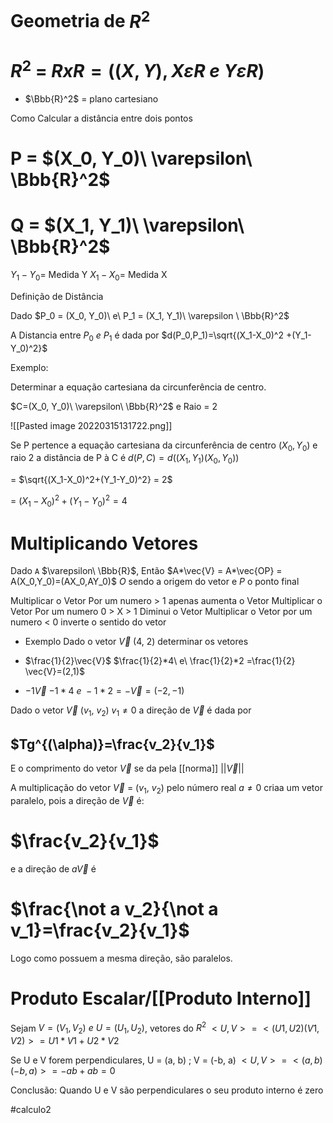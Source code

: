# Geometria de $R^2$
# $R^2$ = $R xR = ((X, Y), X \varepsilon R\ e\  Y \varepsilon R)$

- $\Bbb{R}^2$ = plano cartesiano

Como Calcular a distância entre dois pontos

# P = $(X_0, Y_0)\ \varepsilon\ \Bbb{R}^2$
# Q = $(X_1, Y_1)\ \varepsilon\ \Bbb{R}^2$

$Y_1 - Y_0 =$  Medida Y
$X_1 - X_0 =$  Medida X

Definição de Distância

Dado $P_0 = (X_0, Y_0)\ e\ P_1 = (X_1, Y_1)\ \varepsilon \ \Bbb{R}^2$



A Distancia entre $P_0\ e\ P_1$ é dada por 
$d(P_0,P_1)=\sqrt{(X_1-X_0)^2 +(Y_1-Y_0)^2}$

Exemplo:

Determinar a equação cartesiana da circunferência de centro.

$C=(X_0, Y_0)\ \varepsilon\ \Bbb{R}^2$ e Raio = 2

![[Pasted image 20220315131722.png]]

Se P pertence a equação cartesiana da circunferência de centro $(X_0, Y_0)$ e raio 2 a distância de P à C é
$d(P, C) = d((X_1,Y_1)(X_0,Y_0))$

= $\sqrt{(X_1-X_0)^2+(Y_1-Y_0)^2} = 2$

= $(X_1-X_0)^2+(Y_1-Y_0)^2 = 4$

# Multiplicando Vetores
Dado `A` $\varepsilon\ \Bbb{R}$, Então $A*\vec{V} = A*\vec{OP} = A(X_0,Y_0)=(AX_0,AY_0)$
	$O$ sendo a origem do vetor e $P$ o ponto final


Multiplicar o Vetor Por um numero > 1 apenas aumenta o Vetor
Multiplicar o Vetor Por um numero 0 > X > 1 Diminui o Vetor
Multiplicar o Vetor por um numero < 0 inverte o sentido do vetor

- Exemplo
	Dado o vetor $\vec{V}$ (4, 2) determinar os vetores

- $\frac{1}{2}\vec{V}$
$\frac{1}{2}*4\ e\ \frac{1}{2}*2 =\frac{1}{2} \vec{V}=(2,1)$

- $-1\vec{V}$
$-1*4\ e\ -1*2 =-\vec{V}=(-2,-1)$



Dado o vetor $\vec{V}$ ($v_1,\ v_2$) $v_1 \neq 0$ a direção de $\vec{V}$ é dada por

## $Tg^{(\alpha)}=\frac{v_2}{v_1}$ 

E o comprimento do vetor $\vec{V}$ se da pela [[norma]] $||\vec{V}||$ 

A multiplicação do vetor $\vec{V}$ = ($v_1,\ v_2$) pelo número real $a\neq0$ criaa um vetor paralelo, pois a direção de $\vec{V}$ é:
# $\frac{v_2}{v_1}$ 
e a direção de $a\vec{V}$ é

# $\frac{\not a v_2}{\not a v_1}=\frac{v_2}{v_1}$        

Logo como possuem a mesma direção, são paralelos.


# Produto Escalar/[[Produto Interno]]
Sejam $V=(V_1,V_2)\ e\ U=(U_1,U_2)$, vetores do $R^2$
$<U, V> = <(U1, U2)(V1, V2)> = U1*V1 + U2*V2$

Se U e V forem perpendiculares, U = (a, b) ; V = (-b, a)
$<U, V> = <(a, b)(-b,a)>=-ab + ab=0$ 

Conclusão:
		Quando U e V são perpendiculares o seu produto interno é zero

#calculo2